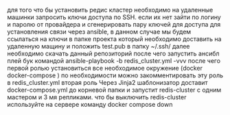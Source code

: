 для того что бы установить редис кластер необходимо на удаленные машинки запросить ключи доступа по SSH.
если их нет зайти по логину и паролю от провайдера и сгенерировать пару ключей для доступа для установления связи через ansible,
в данном случае мы будем ссылаться на ключи в папке проекта который необходимо доставить на удаленную мащину и положить test.pub в папку ~/.ssh/ 
далее необходимо скачать данный репозиторий после чего запустить ансибл плей бук командой ansible-playbook -b redis_cluster.yml -vvv 
после чего первой ролью установиться все необходимое окружение (docker docker-compose ) по необходимости можно закомментировать эту роль в redis_cluster.yml 
вторая роль Через Jinja2 шаблонизатор доставит docker-compose.yml до корневой папки и запустит redis-cluster с одним мастером и 3 мя репликами. 
что бы выключить redis-cluster используйте на сервере команду docker compose down
